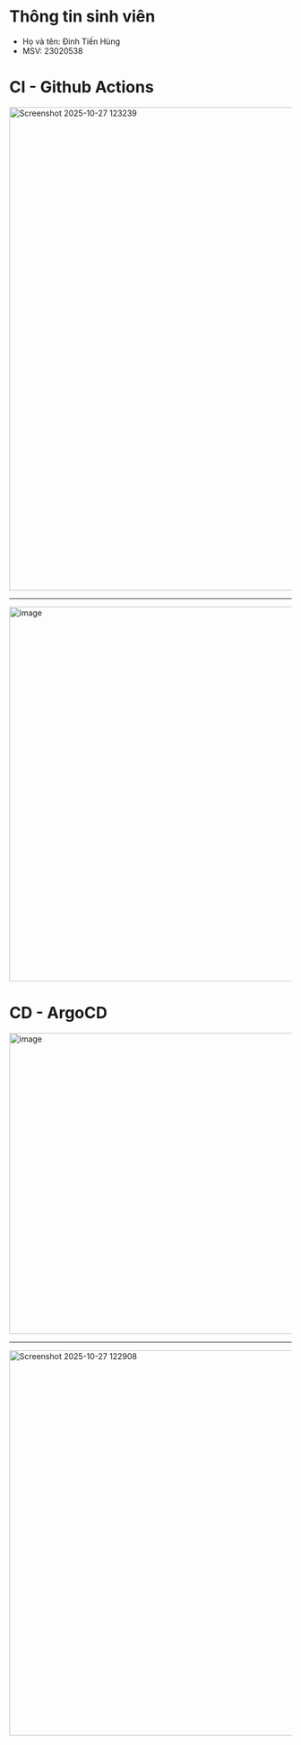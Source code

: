 # Thông tin sinh viên
- Họ và tên: Đinh Tiến Hùng
- MSV: 23020538


# CI - Github Actions

<img width="1805" height="862" alt="Screenshot 2025-10-27 123239" src="https://github.com/user-attachments/assets/4dfbae6e-2a2a-4260-bc07-e12843a0b4aa" />

---

<img width="1811" height="668" alt="image" src="https://github.com/user-attachments/assets/4ce1977a-e452-4061-aa41-87f83397abef" />

# CD - ArgoCD

<img width="1793" height="537" alt="image" src="https://github.com/user-attachments/assets/1a1663cd-b56d-4f2f-abc2-2a9e6858d3df" />


---

<img width="1604" height="687" alt="Screenshot 2025-10-27 122908" src="https://github.com/user-attachments/assets/3fed189a-a148-47a3-aa1a-81a98e614be0" />
